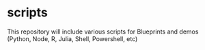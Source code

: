 # scripts
This repository will include various scripts for Blueprints and demos (Python, Node, R, Julia, Shell, Powershell, etc)
